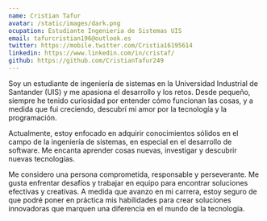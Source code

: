 ```yaml
---
name: Cristian Tafur
avatar: /static/images/dark.png
ocupation: Estudiante Ingenieria de Sistemas UIS
email: tafurcristian196@outlook.es
twitter: https://mobile.twitter.com/Cristia16195614
linkedin: https://www.linkedin.com/in/cristaf/
github: https://github.com/CristianTafur249
---
```

Soy un estudiante de ingeniería de sistemas en la Universidad Industrial de Santander (UIS) y me apasiona el desarrollo y los retos. Desde pequeño, siempre he tenido curiosidad por entender cómo funcionan las cosas, y a medida que fui creciendo, descubrí mi amor por la tecnología y la programación.

Actualmente, estoy enfocado en adquirir conocimientos sólidos en el campo de la ingeniería de sistemas, en especial en el desarrollo de software. Me encanta aprender cosas nuevas, investigar y descubrir nuevas tecnologías.

Me considero una persona comprometida, responsable y perseverante. Me gusta enfrentar desafíos y trabajar en equipo para encontrar soluciones efectivas y creativas. A medida que avanzo en mi carrera, estoy seguro de que podré poner en práctica mis habilidades para crear soluciones innovadoras que marquen una diferencia en el mundo de la tecnología.
